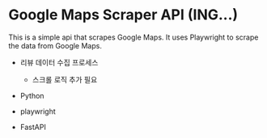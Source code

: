 Google Maps Scraper API  (ING...)
=======================
This is a simple api that scrapes Google Maps. 
It uses Playwright to scrape the data from Google Maps.


- 리뷰 데이터 수집 프로세스 
  - 스크롤 로직 추가 필요 

- Python
- playwright 
- FastAPI